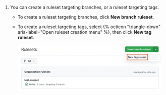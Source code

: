 1. You can create a ruleset targeting branches, or a ruleset targeting tags.
   - To create a ruleset targeting branches, click **New branch ruleset**.
   - To create a ruleset targeting tags, select {% octicon "triangle-down" aria-label="Open ruleset creation menu" %}, then click **New tag ruleset**.
     
     ![Screenshot of the "Rulesets" page. Next to the "New branch ruleset" button, a dropdown menu is expanded, with an option labeled "New tag ruleset" outlined in orange.](/assets/images/help/repository/new-tag-ruleset.png)
